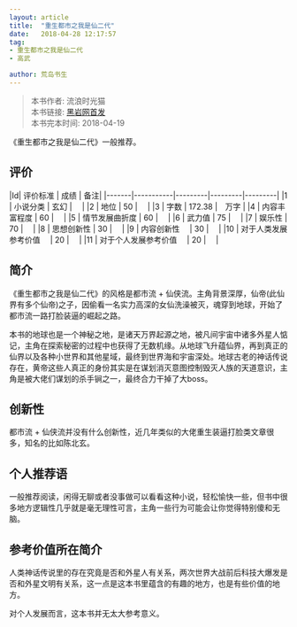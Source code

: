 ```yaml
---
layout: article
title:  "重生都市之我是仙二代"
date:   2018-04-28 12:17:57
tag:
- 重生都市之我是仙二代
- 高武

author: 荒岛书生
---
```


> 本书作者:  流浪时光猫  
> 本书链接:  [黑岩网首发](https://www.heiyan.com/book/75963)  
> 本书完本时间: 2018-04-19

《重生都市之我是仙二代》一般推荐。
<!---more--->


## 评价

|Id| 评价标准   |  成绩 | 备注|
|-------|-----------|---------|---------|---------|
|1 | 小说分类        | 玄幻  |　 |
|2 | 地位            | 50  |　 |
|3 | 字数            | 172.38  |　万字 |
|4 | 内容丰富程度     | 60  |　 |
|5 | 情节发展曲折度    | 60  |　 |
|6 | 武力值          | 75  |　 |
|7 | 娱乐性           | 70  |　 |
|8 | 思想创新性       | 30  |　 |
|9 | 内容创新性　      | 30  |　 |
|10 | 对于人类发展参考价值　        | 20  |　 |
|11 | 对于个人发展参考价值　        | 20  |　 |

## 简介
《重生都市之我是仙二代》的风格是都市流 + 仙侠流。主角背景深厚，仙帝(此仙界有多个仙帝)之子，因偷看一名实力高深的女仙洗澡被灭，魂穿到地球，开始了都市流一路打脸装逼的崛起之路。

本书的地球也是一个神秘之地，是诸天万界起源之地，被凡间宇宙中诸多外星人惦记，主角在探索秘密的过程中也获得了无数机缘。从地球飞升蕴仙界，再到真正的仙界以及各种小世界和其他星域，最终到世界海和宇宙深处。地球古老的神话传说存在，黄帝这些人真正的身份其实是在谋划消灭意图控制毁灭人族的天道意识，主角是被大佬们谋划的杀手锏之一，最终合力干掉了大boss。

## 创新性
都市流 + 仙侠流并没有什么创新性，近几年类似的大佬重生装逼打脸类文章很多，知名的比如陈北玄。

## 个人推荐语
一般推荐阅读，闲得无聊或者没事做可以看看这种小说，轻松愉快一些，但书中很多地方逻辑性几乎就是毫无理性可言，主角一些行为可能会让你觉得特别傻和无脑。

## 参考价值所在简介
人类神话传说里的存在究竟是否和外星人有关系，两次世界大战前后科技大爆发是否和外星文明有关系，这一点是这本书里蕴含的有趣的地方，也是有些价值的地方。

对个人发展而言，这本书并无太大参考意义。